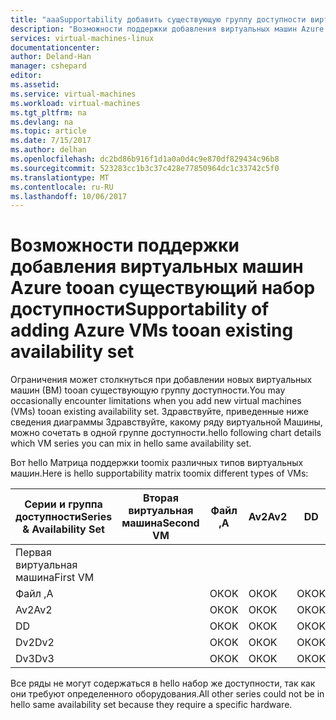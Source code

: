 ```yaml
---
title: "aaaSupportability добавить существующую группу доступности виртуальных машин Azure tooan | Документы Microsoft"
description: "Возможности поддержки добавления виртуальных машин Azure tooan существующую группу доступности."
services: virtual-machines-linux
documentationcenter: 
author: Deland-Han
manager: cshepard
editor: 
ms.assetid: 
ms.service: virtual-machines
ms.workload: virtual-machines
ms.tgt_pltfrm: na
ms.devlang: na
ms.topic: article
ms.date: 7/15/2017
ms.author: delhan
ms.openlocfilehash: dc2bd86b916f1d1a0a0d4c9e870df829434c96b8
ms.sourcegitcommit: 523283cc1b3c37c428e77850964dc1c33742c5f0
ms.translationtype: MT
ms.contentlocale: ru-RU
ms.lasthandoff: 10/06/2017
---
```

# <a name="supportability-of-adding-azure-vms-tooan-existing-availability-set"></a><span data-ttu-id="b2da7-103">Возможности поддержки добавления виртуальных машин Azure tooan существующий набор доступности</span><span class="sxs-lookup"><span data-stu-id="b2da7-103">Supportability of adding Azure VMs tooan existing availability set</span></span>

<span data-ttu-id="b2da7-104">Ограничения может столкнуться при добавлении новых виртуальных машин (ВМ) tooan существующую группу доступности.</span><span class="sxs-lookup"><span data-stu-id="b2da7-104">You may occasionally encounter limitations when you add new virtual machines (VMs) tooan existing availability set.</span></span> <span data-ttu-id="b2da7-105">Здравствуйте, приведенные ниже сведения диаграммы Здравствуйте, какому ряду виртуальной Машины, можно сочетать в одной группе доступности.</span><span class="sxs-lookup"><span data-stu-id="b2da7-105">hello following chart details which VM series you can mix in hello same availability set.</span></span>

<span data-ttu-id="b2da7-106">Вот hello Матрица поддержки toomix различных типов виртуальных машин.</span><span class="sxs-lookup"><span data-stu-id="b2da7-106">Here is hello supportability matrix toomix different types of VMs:</span></span>

<span data-ttu-id="b2da7-107">Серии и группа доступности</span><span class="sxs-lookup"><span data-stu-id="b2da7-107">Series & Availability Set</span></span>|<span data-ttu-id="b2da7-108">Вторая виртуальная машина</span><span class="sxs-lookup"><span data-stu-id="b2da7-108">Second VM</span></span>|<span data-ttu-id="b2da7-109">Файл ,</span><span class="sxs-lookup"><span data-stu-id="b2da7-109">A</span></span>|<span data-ttu-id="b2da7-110">Av2</span><span class="sxs-lookup"><span data-stu-id="b2da7-110">Av2</span></span>|<span data-ttu-id="b2da7-111">D</span><span class="sxs-lookup"><span data-stu-id="b2da7-111">D</span></span>|<span data-ttu-id="b2da7-112">Dv2</span><span class="sxs-lookup"><span data-stu-id="b2da7-112">Dv2</span></span>|<span data-ttu-id="b2da7-113">Dv3</span><span class="sxs-lookup"><span data-stu-id="b2da7-113">Dv3</span></span>|
|---|---|---|---|---|---|---|
|<span data-ttu-id="b2da7-114">Первая виртуальная машина</span><span class="sxs-lookup"><span data-stu-id="b2da7-114">First VM</span></span>|||||||
|<span data-ttu-id="b2da7-115">Файл ,</span><span class="sxs-lookup"><span data-stu-id="b2da7-115">A</span></span>||<span data-ttu-id="b2da7-116">ОК</span><span class="sxs-lookup"><span data-stu-id="b2da7-116">OK</span></span>|<span data-ttu-id="b2da7-117">ОК</span><span class="sxs-lookup"><span data-stu-id="b2da7-117">OK</span></span>|<span data-ttu-id="b2da7-118">ОК</span><span class="sxs-lookup"><span data-stu-id="b2da7-118">OK</span></span>|<span data-ttu-id="b2da7-119">ОК</span><span class="sxs-lookup"><span data-stu-id="b2da7-119">OK</span></span>|<span data-ttu-id="b2da7-120">ОК</span><span class="sxs-lookup"><span data-stu-id="b2da7-120">OK</span></span>|
|<span data-ttu-id="b2da7-121">Av2</span><span class="sxs-lookup"><span data-stu-id="b2da7-121">Av2</span></span>||<span data-ttu-id="b2da7-122">ОК</span><span class="sxs-lookup"><span data-stu-id="b2da7-122">OK</span></span>|<span data-ttu-id="b2da7-123">ОК</span><span class="sxs-lookup"><span data-stu-id="b2da7-123">OK</span></span>|<span data-ttu-id="b2da7-124">ОК</span><span class="sxs-lookup"><span data-stu-id="b2da7-124">OK</span></span>|<span data-ttu-id="b2da7-125">ОК</span><span class="sxs-lookup"><span data-stu-id="b2da7-125">OK</span></span>|<span data-ttu-id="b2da7-126">ОК</span><span class="sxs-lookup"><span data-stu-id="b2da7-126">OK</span></span>|
|<span data-ttu-id="b2da7-127">D</span><span class="sxs-lookup"><span data-stu-id="b2da7-127">D</span></span>||<span data-ttu-id="b2da7-128">ОК</span><span class="sxs-lookup"><span data-stu-id="b2da7-128">OK</span></span>|<span data-ttu-id="b2da7-129">ОК</span><span class="sxs-lookup"><span data-stu-id="b2da7-129">OK</span></span>|<span data-ttu-id="b2da7-130">ОК</span><span class="sxs-lookup"><span data-stu-id="b2da7-130">OK</span></span>|<span data-ttu-id="b2da7-131">ОК</span><span class="sxs-lookup"><span data-stu-id="b2da7-131">OK</span></span>|<span data-ttu-id="b2da7-132">ОК</span><span class="sxs-lookup"><span data-stu-id="b2da7-132">OK</span></span>|
|<span data-ttu-id="b2da7-133">Dv2</span><span class="sxs-lookup"><span data-stu-id="b2da7-133">Dv2</span></span>||<span data-ttu-id="b2da7-134">ОК</span><span class="sxs-lookup"><span data-stu-id="b2da7-134">OK</span></span>|<span data-ttu-id="b2da7-135">ОК</span><span class="sxs-lookup"><span data-stu-id="b2da7-135">OK</span></span>|<span data-ttu-id="b2da7-136">ОК</span><span class="sxs-lookup"><span data-stu-id="b2da7-136">OK</span></span>|<span data-ttu-id="b2da7-137">ОК</span><span class="sxs-lookup"><span data-stu-id="b2da7-137">OK</span></span>|<span data-ttu-id="b2da7-138">ОК</span><span class="sxs-lookup"><span data-stu-id="b2da7-138">OK</span></span>|
|<span data-ttu-id="b2da7-139">Dv3</span><span class="sxs-lookup"><span data-stu-id="b2da7-139">Dv3</span></span>||<span data-ttu-id="b2da7-140">ОК</span><span class="sxs-lookup"><span data-stu-id="b2da7-140">OK</span></span>|<span data-ttu-id="b2da7-141">ОК</span><span class="sxs-lookup"><span data-stu-id="b2da7-141">OK</span></span>|<span data-ttu-id="b2da7-142">ОК</span><span class="sxs-lookup"><span data-stu-id="b2da7-142">OK</span></span>|<span data-ttu-id="b2da7-143">ОК</span><span class="sxs-lookup"><span data-stu-id="b2da7-143">OK</span></span>|<span data-ttu-id="b2da7-144">ОК</span><span class="sxs-lookup"><span data-stu-id="b2da7-144">OK</span></span>|

<span data-ttu-id="b2da7-145">Все ряды не могут содержаться в hello набор же доступности, так как они требуют определенного оборудования.</span><span class="sxs-lookup"><span data-stu-id="b2da7-145">All other series could not be in hello same availability set because they require a specific hardware.</span></span>
